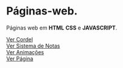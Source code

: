 # Páginas-web.
Páginas web em **HTML** **CSS** e **JAVASCRIPT**.

<a href="https://wellersonpro.github.io/Paginas-web/cordel/index.html" target="_blank">Ver Cordel</a><br>
<a href="https://wellersonpro.github.io/Paginas-web/sistema-de-notas/index.html" target="_blank">Ver Sistema de Notas</a><br>
<a href="https://wellersonpro.github.io/Paginas-web/animações/index.html" target="_blank">Ver Animações</a><br>
<a href="https://wellersonpro.github.io/Paginas-web/modoClaro-modoNoturno/index.html" target="_blank">Ver Página</a><br>
